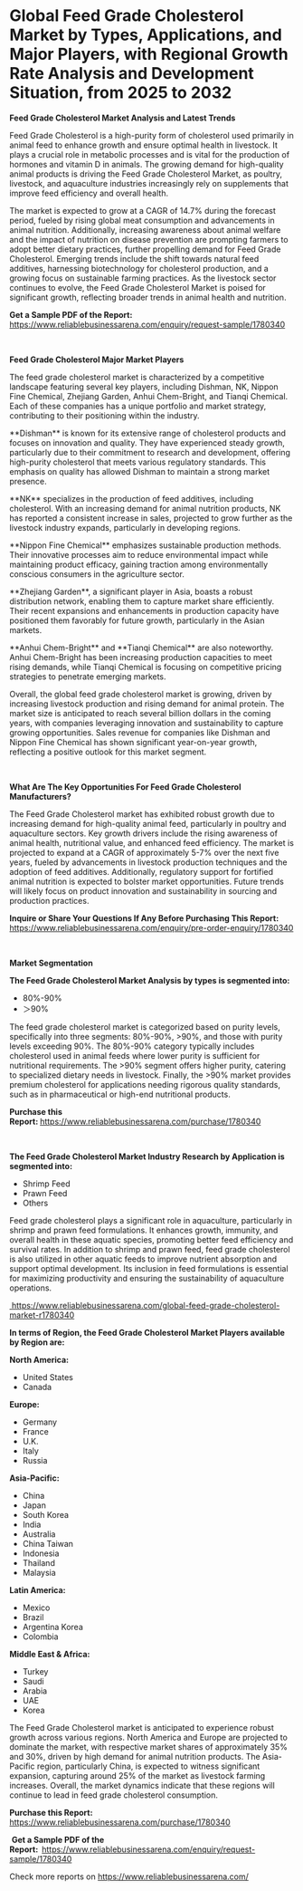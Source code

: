<p><h1>Global Feed Grade Cholesterol Market by Types, Applications, and Major Players, with Regional Growth Rate Analysis and Development Situation, from 2025 to 2032</h1></p><p><strong>Feed Grade Cholesterol Market Analysis and Latest Trends</strong></p>
<p><p>Feed Grade Cholesterol is a high-purity form of cholesterol used primarily in animal feed to enhance growth and ensure optimal health in livestock. It plays a crucial role in metabolic processes and is vital for the production of hormones and vitamin D in animals. The growing demand for high-quality animal products is driving the Feed Grade Cholesterol Market, as poultry, livestock, and aquaculture industries increasingly rely on supplements that improve feed efficiency and overall health.</p><p>The market is expected to grow at a CAGR of 14.7% during the forecast period, fueled by rising global meat consumption and advancements in animal nutrition. Additionally, increasing awareness about animal welfare and the impact of nutrition on disease prevention are prompting farmers to adopt better dietary practices, further propelling demand for Feed Grade Cholesterol. Emerging trends include the shift towards natural feed additives, harnessing biotechnology for cholesterol production, and a growing focus on sustainable farming practices. As the livestock sector continues to evolve, the Feed Grade Cholesterol Market is poised for significant growth, reflecting broader trends in animal health and nutrition.</p></p>
<p><strong>Get a Sample PDF of the Report:&nbsp;</strong> <a href="https://www.reliablebusinessarena.com/enquiry/request-sample/1780340?utm_campaign=2515&utm_medium=2&utm_source=Github&utm_content=ia&utm_term=25032025&utm_id=feed-grade-cholesterol">https://www.reliablebusinessarena.com/enquiry/request-sample/1780340</a></p>
<p>&nbsp;</p>
<p><strong>Feed Grade Cholesterol Major Market Players</strong></p>
<p><p>The feed grade cholesterol market is characterized by a competitive landscape featuring several key players, including Dishman, NK, Nippon Fine Chemical, Zhejiang Garden, Anhui Chem-Bright, and Tianqi Chemical. Each of these companies has a unique portfolio and market strategy, contributing to their positioning within the industry.</p><p>**Dishman** is known for its extensive range of cholesterol products and focuses on innovation and quality. They have experienced steady growth, particularly due to their commitment to research and development, offering high-purity cholesterol that meets various regulatory standards. This emphasis on quality has allowed Dishman to maintain a strong market presence.</p><p>**NK** specializes in the production of feed additives, including cholesterol. With an increasing demand for animal nutrition products, NK has reported a consistent increase in sales, projected to grow further as the livestock industry expands, particularly in developing regions.</p><p>**Nippon Fine Chemical** emphasizes sustainable production methods. Their innovative processes aim to reduce environmental impact while maintaining product efficacy, gaining traction among environmentally conscious consumers in the agriculture sector.</p><p>**Zhejiang Garden**, a significant player in Asia, boasts a robust distribution network, enabling them to capture market share efficiently. Their recent expansions and enhancements in production capacity have positioned them favorably for future growth, particularly in the Asian markets.</p><p>**Anhui Chem-Bright** and **Tianqi Chemical** are also noteworthy. Anhui Chem-Bright has been increasing production capacities to meet rising demands, while Tianqi Chemical is focusing on competitive pricing strategies to penetrate emerging markets.</p><p>Overall, the global feed grade cholesterol market is growing, driven by increasing livestock production and rising demand for animal protein. The market size is anticipated to reach several billion dollars in the coming years, with companies leveraging innovation and sustainability to capture growing opportunities. Sales revenue for companies like Dishman and Nippon Fine Chemical has shown significant year-on-year growth, reflecting a positive outlook for this market segment.</p></p>
<p>&nbsp;</p>
<p><strong>What Are The Key Opportunities For Feed Grade Cholesterol Manufacturers?</strong></p>
<p><p>The Feed Grade Cholesterol market has exhibited robust growth due to increasing demand for high-quality animal feed, particularly in poultry and aquaculture sectors. Key growth drivers include the rising awareness of animal health, nutritional value, and enhanced feed efficiency. The market is projected to expand at a CAGR of approximately 5-7% over the next five years, fueled by advancements in livestock production techniques and the adoption of feed additives. Additionally, regulatory support for fortified animal nutrition is expected to bolster market opportunities. Future trends will likely focus on product innovation and sustainability in sourcing and production practices.</p></p>
<p><strong>Inquire or Share Your Questions If Any Before Purchasing This Report:</strong> <a href="https://www.reliablebusinessarena.com/enquiry/pre-order-enquiry/1780340?utm_campaign=2515&utm_medium=2&utm_source=Github&utm_content=ia&utm_term=25032025&utm_id=feed-grade-cholesterol">https://www.reliablebusinessarena.com/enquiry/pre-order-enquiry/1780340</a></p>
<p>&nbsp;</p>
<p><strong>Market Segmentation</strong></p>
<p><strong>The Feed Grade Cholesterol Market Analysis by types is segmented into:</strong></p>
<p><ul><li>80%-90%</li><li>＞90%</li></ul></p>
<p><p>The feed grade cholesterol market is categorized based on purity levels, specifically into three segments: 80%-90%, >90%, and those with purity levels exceeding 90%. The 80%-90% category typically includes cholesterol used in animal feeds where lower purity is sufficient for nutritional requirements. The >90% segment offers higher purity, catering to specialized dietary needs in livestock. Finally, the >90% market provides premium cholesterol for applications needing rigorous quality standards, such as in pharmaceutical or high-end nutritional products.</p></p>
<p><strong>Purchase this Report:&nbsp;</strong><a href="https://www.reliablebusinessarena.com/purchase/1780340?utm_campaign=2515&utm_medium=2&utm_source=Github&utm_content=ia&utm_term=25032025&utm_id=feed-grade-cholesterol">https://www.reliablebusinessarena.com/purchase/1780340</a></p>
<p>&nbsp;</p>
<p><strong>The Feed Grade Cholesterol Market Industry Research by Application is segmented into:</strong></p>
<p><ul><li>Shrimp Feed</li><li>Prawn Feed</li><li>Others</li></ul></p>
<p><p>Feed grade cholesterol plays a significant role in aquaculture, particularly in shrimp and prawn feed formulations. It enhances growth, immunity, and overall health in these aquatic species, promoting better feed efficiency and survival rates. In addition to shrimp and prawn feed, feed grade cholesterol is also utilized in other aquatic feeds to improve nutrient absorption and support optimal development. Its inclusion in feed formulations is essential for maximizing productivity and ensuring the sustainability of aquaculture operations.</p></p>
<p><a href="https://www.reliablebusinessarena.com/global-feed-grade-cholesterol-market-r1780340?utm_campaign=2515&utm_medium=2&utm_source=Github&utm_content=ia&utm_term=25032025&utm_id=feed-grade-cholesterol">&nbsp;https://www.reliablebusinessarena.com/global-feed-grade-cholesterol-market-r1780340</a></p>
<p><strong>In terms of Region, the Feed Grade Cholesterol Market Players available by Region are:</strong></p>
<p>
    <p> <strong> North America: </strong>
        <ul>
            <li>United States</li>
            <li>Canada</li>
        </ul>
        </p> 
    <p> <strong> Europe: </strong>
        <ul>
            <li>Germany</li>
            <li>France</li>
            <li>U.K.</li>
            <li>Italy</li>
            <li>Russia</li>
        </ul>
        </p> 
    <p> <strong> Asia-Pacific: </strong>
        <ul>
            <li>China</li>
            <li>Japan</li>
            <li>South Korea</li>
            <li>India</li>
            <li>Australia</li>
            <li>China Taiwan</li>
            <li>Indonesia</li>
            <li>Thailand</li>
            <li>Malaysia</li>
        </ul>
        </p> 
    <p> <strong> Latin America: </strong>
        <ul>
            <li>Mexico</li>
            <li>Brazil</li>
            <li>Argentina Korea</li>
            <li>Colombia</li>
        </ul>
        </p> 
    <p> <strong> Middle East & Africa: </strong>
        <ul>
            <li>Turkey</li>
            <li>Saudi</li>
            <li>Arabia</li>
            <li>UAE</li>
            <li>Korea</li>
        </ul>
    </p>
    </p>
<p><p>The Feed Grade Cholesterol market is anticipated to experience robust growth across various regions. North America and Europe are projected to dominate the market, with respective market shares of approximately 35% and 30%, driven by high demand for animal nutrition products. The Asia-Pacific region, particularly China, is expected to witness significant expansion, capturing around 25% of the market as livestock farming increases. Overall, the market dynamics indicate that these regions will continue to lead in feed grade cholesterol consumption.</p></p>
<p><strong>Purchase this Report: </strong><a href="https://www.reliablebusinessarena.com/purchase/1780340?utm_campaign=2515&utm_medium=2&utm_source=Github&utm_content=ia&utm_term=25032025&utm_id=feed-grade-cholesterol">https://www.reliablebusinessarena.com/purchase/1780340</a></p>
<p>&nbsp;<strong>Get a Sample PDF of the Report:&nbsp;&nbsp;</strong><a href="https://www.reliablebusinessarena.com/enquiry/request-sample/1780340?utm_campaign=2515&utm_medium=2&utm_source=Github&utm_content=ia&utm_term=25032025&utm_id=feed-grade-cholesterol">https://www.reliablebusinessarena.com/enquiry/request-sample/1780340</a></p>
<p><strong></strong></p>
<p>Check more reports on <a href="https://www.reliablebusinessarena.com/?utm_campaign=2515&utm_medium=2&utm_source=Github&utm_content=ia&utm_term=25032025&utm_id=feed-grade-cholesterol">https://www.reliablebusinessarena.com/</a></p>